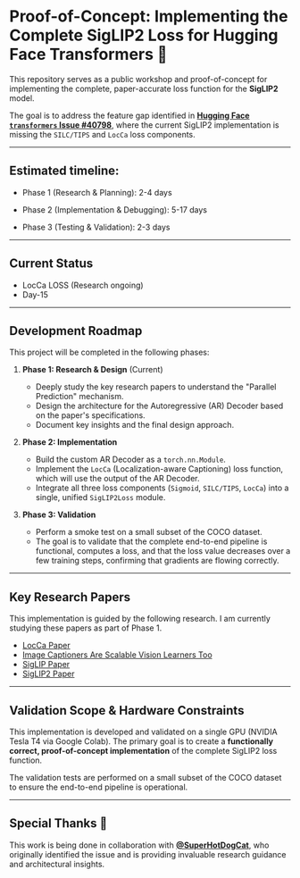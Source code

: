 # Proof-of-Concept: Implementing the Complete SigLIP2 Loss for Hugging Face Transformers 🎯

This repository serves as a public workshop and proof-of-concept for implementing the complete, paper-accurate loss function for the **SigLIP2** model.

The goal is to address the feature gap identified in [**Hugging Face `transformers` Issue #40798**](https://github.com/huggingface/transformers/issues/40798), where the current SigLIP2 implementation is missing the `SILC/TIPS` and `LocCa` loss components.

---

## **Estimated timeline:**
- Phase 1 (Research & Planning): 2-4 days
 
- Phase 2 (Implementation & Debugging): 5-17 days
 
- Phase 3 (Testing & Validation): 2-3 days

---

##  Current Status

- LocCa LOSS (Research ongoing)
- Day-15
  
---

## Development Roadmap 

This project will be completed in the following phases:

1.  **Phase 1: Research & Design** (Current)
    * Deeply study the key research papers to understand the "Parallel Prediction" mechanism.
    * Design the architecture for the Autoregressive (AR) Decoder based on the paper's specifications.
    * Document key insights and the final design approach.

2.  **Phase 2: Implementation**
    * Build the custom AR Decoder as a `torch.nn.Module`.
    * Implement the `LocCa` (Localization-aware Captioning) loss function, which will use the output of the AR Decoder.
    * Integrate all three loss components (`Sigmoid`, `SILC/TIPS`, `LocCa`) into a single, unified `SigLIP2Loss` module.

3.  **Phase 3: Validation**
    * Perform a smoke test on a small subset of the COCO dataset.
    * The goal is to validate that the complete end-to-end pipeline is functional, computes a loss, and that the loss value decreases over a few training steps, confirming that gradients are flowing correctly.

---


## Key Research Papers

This implementation is guided by the following research. I am currently studying these papers as part of Phase 1.

* [LocCa Paper](https://proceedings.neurips.cc/paper_files/paper/2024/file/d303b4f1ef8d8274ae6b152df70f5406-Paper-Conference.pdf)
* [Image Captioners Are Scalable Vision Learners Too](https://arxiv.org/pdf/2306.07915)
* [SigLIP Paper](https://arxiv.org/abs/2303.15343)
* [SigLIP2 Paper](https://arxiv.org/abs/2502.14786)
---

## Validation Scope & Hardware Constraints

This implementation is developed and validated on a single GPU (NVIDIA Tesla T4 via Google Colab). The primary goal is to create a **functionally correct, proof-of-concept implementation** of the complete SigLIP2 loss function.

The validation tests are performed on a small subset of the COCO dataset to ensure the end-to-end pipeline is operational. 

<!-- Further scaling and performance validation on production-level hardware and full datasets will be required for complete research reproducibility. -->

---

##  Special Thanks 🤝

This work is being done in collaboration with **[@SuperHotDogCat](https://github.com/SuperHotDogCat)**, who originally identified the issue and is providing invaluable research guidance and architectural insights.
